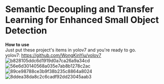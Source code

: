 # Semantic Decoupling and Transfer Learning for Enhanced Small Object Detection


**How to use**  
Just put these project's items in yolov7 and you're ready to go.  
yolov7: https://github.com/WongKinYiu/yolov7
![b828105ddc6d1919d0a7ca26a9a34cd](https://github.com/user-attachments/assets/ab36aab9-a708-41e9-bc62-08c78e70a98f)
![56e6d30140568a035e7ab8b1278c2ac](https://github.com/user-attachments/assets/dc717c3c-371f-41a0-a4e8-35dcd1d1dd3b)
![89ce98788ce3b9f38b235c8864a8024](https://github.com/user-attachments/assets/d48df763-f858-4d58-9cb3-18fb1a35d1fd)
![8ddea38da8c2c6cadf92dd23045aab3](https://github.com/user-attachments/assets/6e12912a-237f-4c43-89cf-6d0c906c2bd7)
